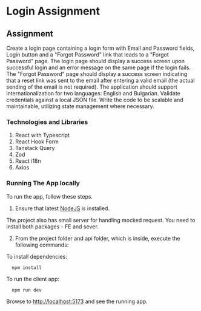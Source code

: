 # Login Assignment

## Assignment

Create a login page containing a login form with Email and Password fields, Login button and a "Forgot Password" link that leads to a "Forgot Password" page. The login page should display a success screen upon successful login and an error message on the same page if the login fails. The "Forgot Password" page should display a success screen indicating that a reset link was sent to the email after entering a valid email (the actual sending of the email is not required). The application should support internationalization for two languages: English and Bulgarian. Validate credentials against a local JSON file. Write the code to be scalable and maintainable, utilizing state management where necessary.

### Technologies and Libraries

1. React with Typescript
2. React Hook Form
3. Tanstack Query
4. Zod
5. React i18n
6. Axios

### Running The App locally

To run the app, follow these steps.

1. Ensure that latest [NodeJS](http://nodejs.org/) is installed.

The project also has small server for handling mocked request.
You need to install both packages - FE and sever.

2. From the project folder and api folder, which is inside, execute the following commands:

To install dependencies:

```shell
  npm install
```

To run the client app:

```shell
  npm run dev
```

Browse to [http://localhost:5173](http://localhost:5173) and see the running app.
